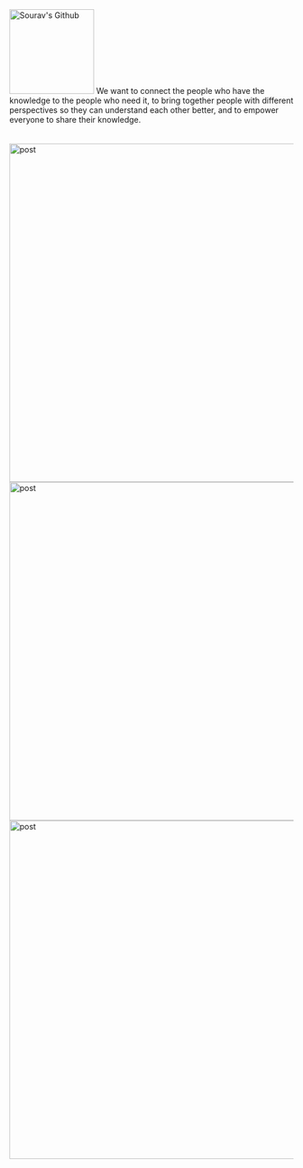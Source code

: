 <img alt="Sourav's Github" width="150px" src="https://res.cloudinary.com/dieyzzi8d/image/upload/v1608645487/Group_1_ggzgko.png" />
We want to connect the people who have the knowledge to the people who need it, to bring together people with different perspectives so they can understand each other better, and to empower everyone to share their knowledge.

<br>
<br>
<br>

<img align="left" alt="post"  width="600px" src="https://res.cloudinary.com/dieyzzi8d/image/upload/v1612286246/Screenshot_151_fbhnlg.png" /> 



<img align="right" alt="post"  width="600px" src="https://res.cloudinary.com/dieyzzi8d/image/upload/v1612286495/Screenshot_153_ssucgi.png" />

<img align="left" alt="post"  width="600px" src="https://res.cloudinary.com/dieyzzi8d/image/upload/v1612287106/Screenshot_154_p74cgt.png" /> 




